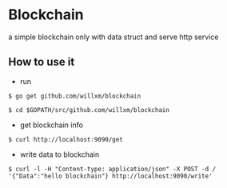 # Blockchain
a simple blockchain only with data struct and serve http service

## How to use it

- run

```shell
$ go get github.com/willxm/blockchain
```
```shell
$ cd $GOPATH/src/github.com/willxm/blockchain
```

- get blockchain info
```shell
$ curl http://localhost:9090/get
```
- write data to blockchain
```shell
$ curl -l -H "Content-type: application/json" -X POST -d /
'{"Data":"hello blockchain"} http://localhost:9090/write'
```